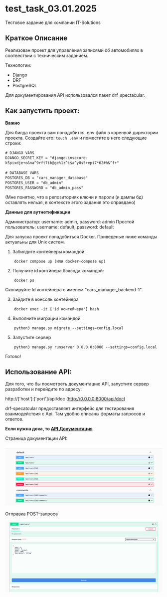 # test_task_03.01.2025
Тестовое задание для компании IT-Solutions

## Краткое Описание

Реализован проект для управления записями об автомобилях в соотвествии с техническим заданием.

Технологии:
* Django
* DRF
* PostgreSQL

Для документирования API использовался пакет drf_spectacular.

## Как запустить проект:

**Важно**

Для билда проекта вам понадобится .env файл в коренвой директории проекта.
Создайте его: ```touch .env``` и поместите в него следующие строки:

```
# DJANGO VARS
DJANGO_SECRET_KEY = "django-insecure-k5pixdje+o&na^9rft7ib@ge%1z^i$a^y0s5+epi7*62#h&^f+"

# DATABASE VARS
POSTGRES_DB = "cars_manager_database"
POSTGRES_USER = "db_admin"
POSTGRES_PASSWORD = "db_admin_pass"
```
(Мне понятно, что в репозиториях ключи и пароли (и дампы бд) оставлять нельзя, в контексте этого задания это оправдано)

**Данные для аутнетификации**

Администратор: username: admin, password: admin
Простой пользователь: username: default, password: default


Для запуска проект понадобиться Docker.
Приведеные ниже команды актуальны для Unix систем.

1) Забилдите контейнеры командой:

```
    docker compose up (Или docker-compose up)
```

2) Получите id контйнера бэкэнда командой:

```
    docker ps
```
Скопируйте Id контейнера с именем "cars_manager_backend-1".

3) Зайдите в консоль контейнера

```
    docker exec -it ['id контейнера'] bash
```

4) Выполните миграции командой

```
    python3 manage.py migrate --settings=config.local
```

5) Запустите сервер

```
    python3 manage.py runserver 0.0.0.0:8000 --settings=config.local
```

Готово!

## Использование API:

Для того, что бы посмотреть документацию API, запустите сервер разработки и перейдите по адресу:

http://['host']:['port']/api/doc (http://0.0.0.0:8000/api/doc)

drf-specatcular предоставляет интерфейс для тестирования взаимодействия с Api. Там удобно описаны форматы запросов и ответов.

**Если нужна дока, то [API Документация](additional/docs/api.md)**

Страница документации API:

![Страница документации API](additional/images/drf_spec+swagui.png)

Отправка POST-запроса

![Страница документации API](additional/images/drf_spec_post_examp.png)
